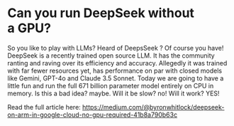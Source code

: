 # Can you run DeepSeek without a GPU?

So you like to play with LLMs? Heard of DeepsSeek ? Of course you have!
DeepSeek is a recently trained open source LLM. It has the community ranting and raving over its efficiency and accuracy. Allegedly it was trained with far fewer resources yet, has performance on par with closed models like Gemini, GPT-4o and Claude 3.5 Sonnet.
Today we are going to have a little fun and run the full 671 billion parameter model entirely on CPU in memory. Is this a bad idea? maybe. Will it be slow? no! Will it work? YES!

Read the full article here: https://medium.com/@byronwhitlock/deepseek-on-arm-in-google-cloud-no-gpu-required-41b8a790b63c
